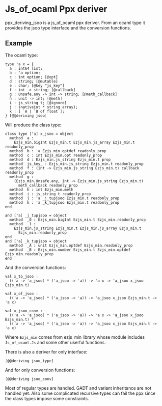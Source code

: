 # Js_of_ocaml Ppx deriver

ppx_deriving_jsoo is a js_of_ocaml ppx deriver.
From an ocaml type it provides the jsoo type interface and the conversion functions.

## Example

The ocaml type:

    type 'a x = {
      a : int64 list;
      b : 'a option;
      c : int option; [@opt]
      d : string; [@mutable]
      e : char; [@key "js_key"]
      f : int -> string; [@callback]
      g : Unsafe.any -> int -> string; [@meth_callback]
      h : unit -> int; [@meth]
      i : js_string t; [@ignore]
      j : (nativeint * string array);
      k : [ `A | `B of float ];
    } [@@deriving jsoo]

Will produce the class type:

    class type ['a] x_jsoo = object
      method  a :
        Ezjs_min.bigInt Ezjs_min.t Ezjs_min.js_array Ezjs_min.t readonly_prop
      method  b : 'a Ezjs_min.optdef readonly_prop
      method  c : int Ezjs_min.opt readonly_prop
      method  d : Ezjs_min.js_string Ezjs_min.t prop
      method  js_key_ : Ezjs_min.js_string Ezjs_min.t readonly_prop
      method  f : (int -> Ezjs_min.js_string Ezjs_min.t) callback readonly_prop
      method  g :
        (Ezjs_min.Unsafe.any, int -> Ezjs_min.js_string Ezjs_min.t)
          meth_callback readonly_prop
      method  h : int Ezjs_min.meth
      method  i : js_string t readonly_prop
      method  j : 'a _j_tupjsoo Ezjs_min.t readonly_prop
      method  k : 'a _k_tupjsoo Ezjs_min.t readonly_prop
    end

    and ['a] _j_tupjsoo = object
      method  _0 : Ezjs_min.bigInt Ezjs_min.t Ezjs_min.readonly_prop
      method  _1 :
        Ezjs_min.js_string Ezjs_min.t Ezjs_min.js_array Ezjs_min.t
          Ezjs_min.readonly_prop
    end
    and ['a] _k_tupjsoo = object
      method  _A : unit Ezjs_min.optdef Ezjs_min.readonly_prop
      method  _B : Ezjs_min.number Ezjs_min.t Ezjs_min.optdef Ezjs_min.readonly_prop
    end

And the conversion functions:

    val x_to_jsoo :
      (('a -> 'a_jsoo) * ('a_jsoo -> 'a)) -> 'a x -> 'a_jsoo x_jsoo Ezjs_min.t)

    val x_of_jsoo :
      (('a -> 'a_jsoo) * ('a_jsoo -> 'a)) -> 'a_jsoo x_jsoo Ezjs_min.t -> 'a x)

    val x_jsoo_conv :
      (('a -> 'a_jsoo) * ('a_jsoo -> 'a)) -> 'a x -> 'a_jsoo x_jsoo Ezjs_min.t) *
      (('a -> 'a_jsoo) * ('a_jsoo -> 'a)) -> 'a_jsoo x_jsoo Ezjs_min.t -> 'a x)

Where `Ezjs_min` comes from ezjs_min library whose module includes `Js_of_ocaml.Js` and some other userful functions.

There is also a deriver for only interface:

    [@@deriving jsoo_type]

And for only conversion functions:

    [@@deriving jsoo_conv]

Most of regular types are handled.
GADT and variant inheritance are not handled yet.
Also some complicated recursive types can fail the ppx since the class types impose some constraints.
